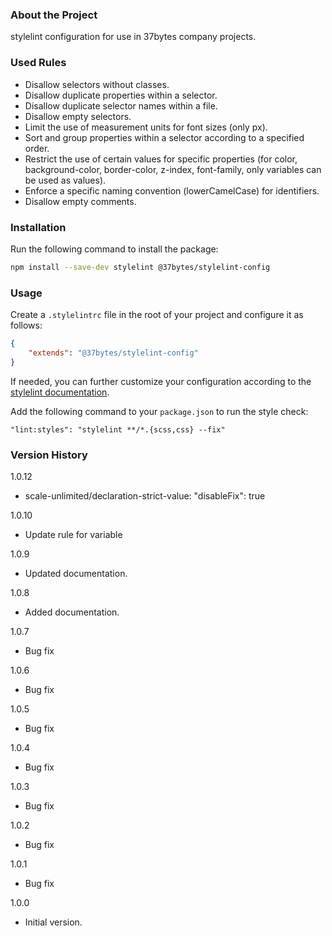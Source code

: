 ### About the Project

stylelint configuration for use in 37bytes company projects.

### Used Rules

- Disallow selectors without classes.
- Disallow duplicate properties within a selector.
- Disallow duplicate selector names within a file.
- Disallow empty selectors.
- Limit the use of measurement units for font sizes (only px).
- Sort and group properties within a selector according to a specified order.
- Restrict the use of certain values for specific properties (for color, background-color, border-color, z-index, font-family, only variables can be used as values).
- Enforce a specific naming convention (lowerCamelCase) for identifiers.
- Disallow empty comments.

### Installation

Run the following command to install the package:

```sh
npm install --save-dev stylelint @37bytes/stylelint-config
```

### Usage

Create a `.stylelintrc` file in the root of your project and configure it as follows:

```json
{
    "extends": "@37bytes/stylelint-config"
}
```

If needed, you can further customize your configuration according to the [stylelint documentation](https://stylelint.io/).

Add the following command to your `package.json` to run the style check:

```
"lint:styles": "stylelint **/*.{scss,css} --fix"
```

### Version History

1.0.12
- scale-unlimited/declaration-strict-value: "disableFix": true

1.0.10
- Update rule for variable

1.0.9
- Updated documentation.

1.0.8
- Added documentation.

1.0.7
- Bug fix

1.0.6
- Bug fix

1.0.5
- Bug fix

1.0.4
- Bug fix

1.0.3
- Bug fix

1.0.2
- Bug fix

1.0.1
- Bug fix

1.0.0
- Initial version.

